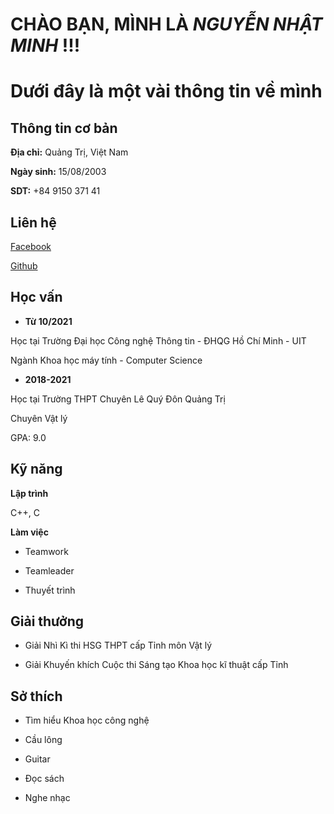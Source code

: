 # CHÀO BẠN, MÌNH LÀ _NGUYỄN NHẬT MINH_ !!!
# Dưới đây là một vài thông tin về mình 



## **Thông tin cơ bản**
**Địa chỉ:** Quảng Trị, Việt Nam

**Ngày sinh:** 15/08/2003

**SDT:** +84 9150 371 41

## **Liên hệ**
[Facebook](https://www.facebook.com/profile.php?id=100027474632636)

[Github](https://www.facebook.com/profile.php?id=100027474632636)

## **Học vấn**
- **Từ 10/2021**

Học tại Trường Đại học Công nghệ Thông tin - ĐHQG Hồ Chí Minh - UIT

Ngành Khoa học máy tính - Computer Science

- **2018-2021**

Học tại Trường THPT Chuyên Lê Quý Đôn Quảng Trị

Chuyên Vật lý

GPA: 9.0


## **Kỹ năng**
 
 
**Lập trình**
 
 C++, C

**Làm việc**

- Teamwork

- Teamleader

- Thuyết trình

## **Giải thưởng**
- Giải Nhì Kì thi HSG THPT cấp Tỉnh môn Vật lý 

- Giải Khuyến khích Cuộc thi Sáng tạo Khoa học kĩ thuật cấp Tỉnh

## **Sở thích**
- Tìm hiểu Khoa học công nghệ

- Cầu lông

- Guitar

- Đọc sách 

- Nghe nhạc


